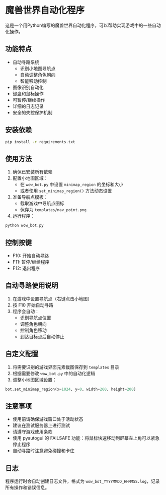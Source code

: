 # 魔兽世界自动化程序

这是一个用Python编写的魔兽世界自动化程序，可以帮助实现游戏中的一些自动化操作。

## 功能特点

- 自动寻路系统
  - 识别小地图导航点
  - 自动调整角色朝向
  - 智能移动控制
- 图像识别自动化
- 键盘和鼠标操作
- 可暂停/继续操作
- 详细的日志记录
- 安全的失控保护机制

## 安装依赖

```bash
pip install -r requirements.txt
```

## 使用方法

1. 确保已安装所有依赖
2. 配置小地图区域：
   - 在 `wow_bot.py` 中设置 `minimap_region` 的坐标和大小
   - 或者使用 `set_minimap_region()` 方法动态设置
3. 准备导航点模板：
   - 截取游戏中导航点图标
   - 保存为 `templates/nav_point.png`
4. 运行程序：
```bash
python wow_bot.py
```

## 控制按键

- F10: 开始自动寻路
- F11: 暂停/继续程序
- F12: 退出程序

## 自动寻路使用说明

1. 在游戏中设置导航点（右键点击小地图）
2. 按 F10 开始自动寻路
3. 程序会自动：
   - 识别导航点位置
   - 调整角色朝向
   - 控制角色移动
   - 到达目标点后自动停止

## 自定义配置

1. 将需要识别的游戏界面元素截图保存到 `templates` 目录
2. 根据需要修改 `wow_bot.py` 中的自动化逻辑
3. 调整小地图区域设置：
```python
bot.set_minimap_region(x=1024, y=0, width=200, height=200)
```

## 注意事项

- 使用前请确保游戏窗口处于活动状态
- 建议在测试服务器上进行测试
- 请遵守游戏使用条款
- 使用 pyautogui 的 FAILSAFE 功能：将鼠标快速移动到屏幕左上角可以紧急停止程序
- 自动寻路时注意避免碰撞和卡住

## 日志

程序运行时会自动创建日志文件，格式为 `wow_bot_YYYYMMDD_HHMMSS.log`，记录所有操作和错误信息。 
